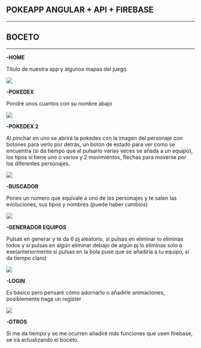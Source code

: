 ## POKEAPP ANGULAR + API + FIREBASE

  
  

***

## BOCETO

***

  

**-HOME**

Título de nuestra app y algunos mapas del juego

![](https://lh6.googleusercontent.com/6xpDW7nvXUO3GRwvpsysMUqkoSnqjQWVVTcU8sjrngm7JJWpsalAZ7PCjGgJDYsOo6EIW7-tkQ1CvcaDbTcTHYFNOuFK6Laid7QykBAMMhXV7TWXkLgum1aQ8C7Tth0FB7zkew5m)

  
  
  
  
  
  
  
  
  
  
  
  
  
  
  
  

**-POKEDEX**

Pondré unos cuantos con su nombre abajo

![](https://lh6.googleusercontent.com/d9W00jvcBF_KQIeGHZSv1pr9nhfyM8Wkt_SnqZqEX_9gRKEZz3-RhuhE4MZa4qGUuROpPyzV3SN5CEDY-avU_RCVjX1ZXeeR3gBMa16zNtKvU7P3N2ElzoMgFVHYYVRZ0RMrrCH-)

  

**-POKEDEX 2**

Al pinchar en uno se abrirá la pokedex con la imagen del personaje con botones para verlo por detrás, un botón de estado para ver como se encuentra (si da tiempo que al pulsarlo varias veces se añada a un equipo), los tipos si tiene uno o varios y 2 movimientos, flechas para moverse por los diferentes personajes.

![](https://lh4.googleusercontent.com/6rfoVgGLt2Xii9Am4tt_S2UAdD3Vp6UDItOWO_5NeW9p2HNFsM-xdQH7tstoMZ1QpgtFChT-z3RtZka-Zx0tGY3zqqIE9mn6GqLGIhs4wyq0d59aXrNG7T_au5F8l3Ttazrk8mRr)

**-BUSCADOR**

Pones un número que equivale a uno de los personajes y te salen las evoluciones, sus tipos y nombres (puede haber cambios)

![](https://lh4.googleusercontent.com/ZcKo4UgRpSCBCLcltV-bfoGCK_VLLToJPqXbou4Qz8xWF-WVe9B-ftlef9S2XZx2JbrIqiViSCQcQN5f6aNsOI2fbo_7XcTh_mWkEZZLVp4M07GgcaMYgtn_IHOorac2pYrk0IQt)

  

**-GENERADOR EQUIPOS**

Pulsas en generar y te da 6 pj aleatorio, si pulsas en eliminar lo eliminas todos y si pulsas en algún eliminar debajo de algún pj lo eliminas solo a ese(anteriormente si pulsas en la bola puse que se añadiría a tu equipo, si da tiempo claro)

![](https://lh4.googleusercontent.com/r4FvWHyrnNHb6TVnHNey6sIHBVl--3pZ-5x9BrOMY0hcvPwNr52NMrv77AoLcilDqizZOXLTdtGID_JGhPpcsNQ6ANEZP5FTlypJghqvIhGyuAFJro3VCdCP4fcdlQ_JCPFfYlWw)

**-LOGIN**

Es básico pero pensaré cómo adornarlo o añadirle animaciones, posiblemente haga un register

![](https://lh4.googleusercontent.com/pgG5h2ZVtLgbzloSVWd2HLe_7H5QWE90bk4YV1ml4c1JB0G4M2Q7ljzQGnDNNZrYMMAUPYcTRxDNTzzREQ8HYudSzpEx0XFSg6QDDKeidpVKFbE_COcKziXjsXAhMEYJMTxM1OQN)

 

**-OTROS**

Si me da tiempo y se me ocurren añadiré más funciones que usen firebase, se irá actualizando el boceto.
